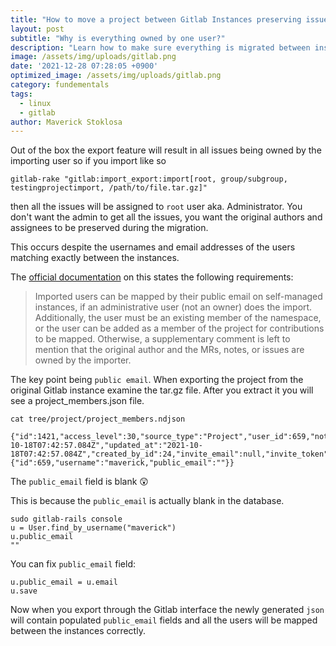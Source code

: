 ```yaml
---
title: "How to move a project between Gitlab Instances preserving issue assignments"
layout: post
subtitle: "Why is everything owned by one user?"
description: "Learn how to make sure everything is migrated between instances"
image: /assets/img/uploads/gitlab.png
date: '2021-12-28 07:28:05 +0900'
optimized_image: /assets/img/uploads/gitlab.png
category: fundementals
tags:
  - linux
  - gitlab
author: Maverick Stoklosa
---
```


Out of the box the export feature will result in all issues being owned by the importing user so if you import like so

```
gitlab-rake "gitlab:import_export:import[root, group/subgroup, testingprojectimport, /path/to/file.tar.gz]"
```

then all the issues will be assigned to `root` user aka. Administrator. You don't want the admin to get all the issues, you want the original authors and assignees to be preserved during the migration.

This occurs despite the usernames and email addresses of the users matching exactly between the instances.

The [official documentation](https://docs.gitlab.com/ee/user/project/settings/import_export.html) on this states the following requirements:

> Imported users can be mapped by their public email on self-managed instances, if an administrative user (not an owner) does the import. Additionally, the user must be an existing member of the namespace, or the user can be added as a member of the project for contributions to be mapped. Otherwise, a supplementary comment is left to mention that the original author and the MRs, notes, or issues are owned by the importer.

The key point being `public email`. When exporting the project from the original Gitlab instance examine the tar.gz file. After you extract it you will see a project_members.json file.

```
cat tree/project/project_members.ndjson

{"id":1421,"access_level":30,"source_type":"Project","user_id":659,"notification_level":3,"created_at":"2021-10-18T07:42:57.084Z","updated_at":"2021-10-18T07:42:57.084Z","created_by_id":24,"invite_email":null,"invite_token":null,"invite_accepted_at":null,"requested_at":null,"expires_at":null,"ldap":false,"override":false,"user":{"id":659,"username":"maverick,"public_email":""}}
```

The `public_email` field is blank 😲

This is because the `public_email` is actually blank in the database.

```
sudo gitlab-rails console
u = User.find_by_username("maverick")
u.public_email
""
```

You can fix `public_email` field:

```
u.public_email = u.email
u.save
```

Now when you export through the Gitlab interface the newly generated `json` will contain populated `public_email` fields and all the users will be mapped between the instances correctly.
